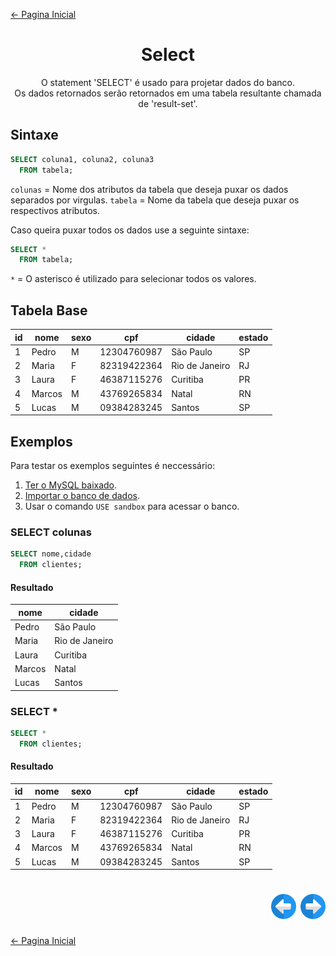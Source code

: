 [← Pagina Inicial](../../../README.md#--)

<h1 align="center">Select</h1>
<p align="center">O statement 'SELECT' é usado para projetar dados do banco.</br>Os dados retornados serão retornados em uma tabela resultante chamada de 'result-set'.</p>

## Sintaxe

```sql
SELECT coluna1, coluna2, coluna3
  FROM tabela;
```

```colunas``` = Nome dos atributos da tabela que deseja puxar os dados separados por virgulas.
```tabela``` = Nome da tabela que deseja puxar os respectivos atributos.

Caso queira puxar todos os dados use a seguinte sintaxe:

```sql
SELECT *
  FROM tabela;
```

```*``` = O asterisco é utilizado para selecionar todos os valores.

## Tabela Base


| id | nome   | sexo | cpf         | cidade         | estado |
|----|--------|------|-------------|----------------|--------|
|  1 | Pedro  | M    | 12304760987 | São Paulo      | SP     |
|  2 | Maria  | F    | 82319422364 | Rio de Janeiro | RJ     |
|  3 | Laura  | F    | 46387115276 | Curitiba       | PR     |
|  4 | Marcos | M    | 43769265834 | Natal          | RN     |
|  5 | Lucas  | M    | 09384283245 | Santos         | SP     |

## Exemplos

Para testar os exemplos seguintes é neccessário:

1. [Ter o MySQL baixado](../../configuration/installingMySQL.md#instalando-o-mysql-server).
2. [Importar o banco de dados](../starting/start.md#iniciando).
3. Usar o comando ```USE sandbox``` para acessar o banco.

### SELECT colunas

```sql
SELECT nome,cidade
  FROM clientes;
```

#### Resultado

| nome   | cidade         |
|--------|----------------|
| Pedro  | São Paulo      |
| Maria  | Rio de Janeiro |
| Laura  | Curitiba       |
| Marcos | Natal          |
| Lucas  | Santos         |

### SELECT *

```sql
SELECT *
  FROM clientes;
```

#### Resultado

| id | nome   | sexo | cpf         | cidade         | estado |
|----|--------|------|-------------|----------------|--------|
|  1 | Pedro  | M    | 12304760987 | São Paulo      | SP     |
|  2 | Maria  | F    | 82319422364 | Rio de Janeiro | RJ     |
|  3 | Laura  | F    | 46387115276 | Curitiba       | PR     |
|  4 | Marcos | M    | 43769265834 | Natal          | RN     |
|  5 | Lucas  | M    | 09384283245 | Santos         | SP     |

<h1 align="right">
<a href="./statements.md#statements"><img src="../../../images/previous-arrow.svg#Statements" alt="previous" width="40px"></a>
<a href="./distinct.md#distinct"><img src="../../../images/next-arrow.svg" alt="next" width="40px"></a>
</h1>

[← Pagina Inicial](../../../README.md#--)